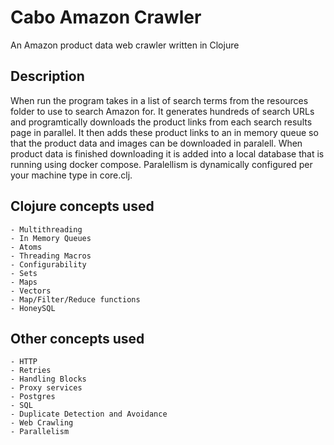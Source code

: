 # Cabo Amazon Crawler

An Amazon product data web crawler written in Clojure

## Description

When run the program takes in a list of search terms from the resources folder to use to search Amazon for.
It generates hundreds of search URLs and programtically downloads the product links from each search results page in parallel.
It then adds these product links to an in memory queue so that the product data and images can be downloaded in paralell.
When product data is finished downloading it is added into a local database that is running using docker compose.
Paralellism is dynamically configured per your machine type in core.clj.

## Clojure concepts used

    - Multithreading
    - In Memory Queues
    - Atoms
    - Threading Macros
    - Configurability
    - Sets
    - Maps
    - Vectors
    - Map/Filter/Reduce functions
    - HoneySQL

## Other concepts used

    - HTTP
    - Retries
    - Handling Blocks
    - Proxy services
    - Postgres
    - SQL
    - Duplicate Detection and Avoidance
    - Web Crawling
    - Parallelism